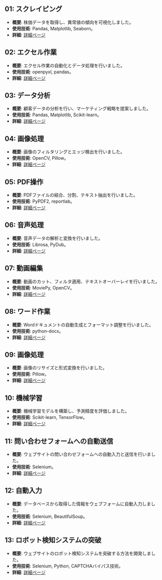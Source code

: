 ## 01: スクレイピング
- **概要**: 株価データを取得し、異常値の傾向を可視化しました。
- **使用技術**: Pandas, Matplotlib, Seaborn。
- **詳細**: [詳細ページ](project1.md)

## 02: エクセル作業
- **概要**: エクセル作業の自動化とデータ処理を行いました。
- **使用技術**: openpyxl, pandas。
- **詳細**: [詳細ページ](project2.md)

## 03: データ分析
- **概要**: 顧客データの分析を行い、マーケティング戦略を提案しました。
- **使用技術**: Pandas, Matplotlib, Scikit-learn。
- **詳細**: [詳細ページ](project3.md)

## 04: 画像処理
- **概要**: 画像のフィルタリングとエッジ検出を行いました。
- **使用技術**: OpenCV, Pillow。
- **詳細**: [詳細ページ](project4.md)

## 05: PDF操作
- **概要**: PDFファイルの結合、分割、テキスト抽出を行いました。
- **使用技術**: PyPDF2, reportlab。
- **詳細**: [詳細ページ](project5.md)

## 06: 音声処理
- **概要**: 音声データの解析と変換を行いました。
- **使用技術**: Librosa, PyDub。
- **詳細**: [詳細ページ](project6.md)

## 07: 動画編集
- **概要**: 動画のカット、フィルタ適用、テキストオーバーレイを行いました。
- **使用技術**: MoviePy, OpenCV。
- **詳細**: [詳細ページ](project7.md)

## 08: ワード作業
- **概要**: Wordドキュメントの自動生成とフォーマット調整を行いました。
- **使用技術**: python-docx。
- **詳細**: [詳細ページ](project8.md)

## 09: 画像処理
- **概要**: 画像のリサイズと形式変換を行いました。
- **使用技術**: Pillow。
- **詳細**: [詳細ページ](project9.md)

## 10: 機械学習
- **概要**: 機械学習モデルを構築し、予測精度を評価しました。
- **使用技術**: Scikit-learn, TensorFlow。
- **詳細**: [詳細ページ](project10.md)

## 11: 問い合わせフォームへの自動送信
- **概要**: ウェブサイトの問い合わせフォームへの自動入力と送信を行いました。
- **使用技術**: Selenium。
- **詳細**: [詳細ページ](project11.md)

## 12: 自動入力
- **概要**: データベースから取得した情報をウェブフォームに自動入力しました。
- **使用技術**: Selenium, BeautifulSoup。
- **詳細**: [詳細ページ](project12.md)

## 13: ロボット検知システムの突破
- **概要**: ウェブサイトのロボット検知システムを突破する方法を開発しました。
- **使用技術**: Selenium, Python, CAPTCHAバイパス技術。
- **詳細**: [詳細ページ](project13.md)
